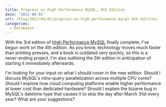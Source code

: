 ```yaml
---
title: Progress on High Performance MySQL, 4th Edition
date: "2012-04-01"
url: /blog/2012/04/01/progress-on-high-performance-mysql-4th-edition/
categories:
  - Databases
---
```

With the 3rd edition of [High Performance MySQL](http://www.highperfmysql.com/) finally complete, I've begun work on the 4th edition. As you know, technology moves much faster than printing presses, and a book is outdated very quickly, so this is a never-ending project. I'm also outlining the 5th edition in anticipation of starting it immediately afterwards.

I'm looking for your input on what I should cover in the new edition. Should I discuss MySQL's intra-query parallelization across multiple CPU cores? Should I explore how cloud computing platforms enable higher performance at lower cost than dedicated hardware? Should I explain the bizarre bug in MySQL's datetime type that causes it to skip the day after March 31st every year? What are your suggestions?


